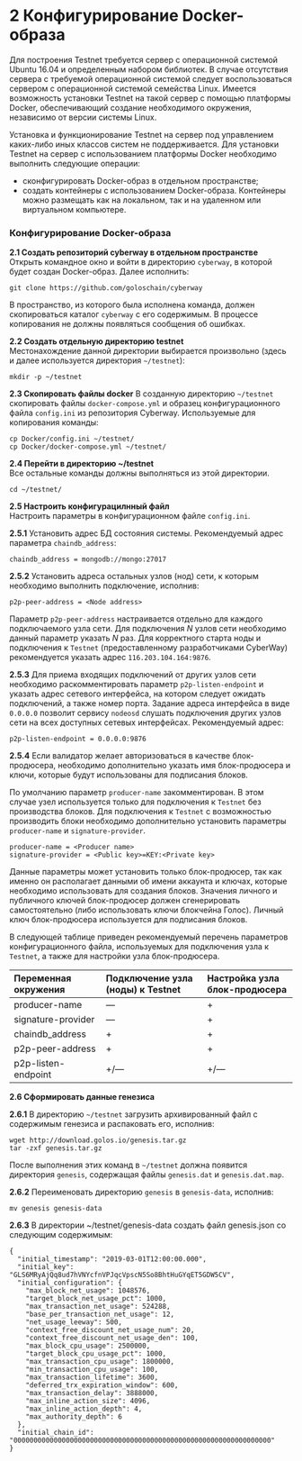 # 2 Конфигурирование Docker-образа
Для построения Testnet требуется сервер с операционной системой Ubuntu 16.04 и определенным набором библиотек. В случае отсутствия сервера с требуемой операционной системой следует воспользоваться сервером с операционной системой семейства Linux. Имеется возможность установки Testnet на такой сервер с помощью платформы Docker, обеспечивающий создание необходимого окружения, независимо от версии системы Linux.  

Установка и функционирование Testnet на сервер под управлением каких-либо иных классов систем не поддерживается.
Для установки Testnet  на сервер с использованием платформы Docker необходимо выполнить следующие операции:
  * сконфигурировать Docker-образ в отдельном пространстве;  
  * создать контейнеры с использованием Docker-образа. Контейнеры можно размещать как на локальном, так и на удаленном или виртуальном компьютере.
  
### Конфигурирование Docker-образа
**2.1 Создать репозиторий cyberway в отдельном пространстве**  
Открыть командное окно и войти в директорию `cyberway`, в которой будет создан Docker-образ. Далее исполнить:
```
git clone https://github.com/goloschain/cyberway
```
В пространство, из которого была исполнена команда, должен скопироваться каталог `cyberway` с его содержимым. В процессе копирования не должны появляться сообщения об ошибках.  

**2.2 Создать отдельную директорию testnet**  
Местонахождение данной директории выбирается произвольно (здесь и далее используется директория `~/testnet`):
```
mkdir -p ~/testnet
```
**2.3 Скопировать файлы docker** В созданную директорию `~/testnet` скопировать файлы `docker-compose.yml` и образец конфигурационного файла `config.ini` из репозитория Cyberway. Используемые для копирования команды:
```
cp Docker/config.ini ~/testnet/
cp Docker/docker-compose.yml ~/testnet/
```
**2.4 Перейти в директорию ~/testnet**  
Все остальные команды должны выполняться из этой директории.
```
cd ~/testnet/
```
**2.5 Настроить конфигурацилнный файл**  
Настроить параметры в конфигурационном файле `config.ini`.  

**2.5.1** Установить адрес БД состояния системы. Рекомендуемый адрес параметра `chaindb_address`:
```
chaindb_address = mongodb://mongo:27017
``` 
**2.5.2** Установить адреса остальных узлов (нод) сети, к которым необходимо выполнить подключение, исполнив:
```
p2p-peer-address = <Node address>
```
Параметр `p2p-peer-address` настраивается отдельно для каждого подключаемого узла сети. Для подключения *N* узлов сети необходимо данный параметр указать *N* раз. Для корректного старта ноды и подключения к `Testnet` (предоставленному разработчиками CyberWay) рекомендуется указать адрес `116.203.104.164:9876`.  

**2.5.3** Для приема входящих подключений от других узлов сети необходимо раскомментировать параметр `p2p-listen-endpoint` и указать адрес сетевого интерфейса, на котором следует ожидать подключений, а также номер порта. Задание адреса интерфейса в виде `0.0.0.0` позволит сервису `nodeosd` слушать подключения других узлов сети на всех доступных сетевых интерфейсах. Рекомендуемый адрес:
```
p2p-listen-endpoint = 0.0.0.0:9876
```
**2.5.4** Если валидатор желает авторизоваться в качестве блок-продюсера, необходимо дополнительно указать имя блок-продюсера и ключи, которые будут использованы для подписания блоков.  

По умолчанию параметр `producer-name` закомментирован. В этом случае узел используется только для подключения к `Testnet` без производства блоков. Для подключения к `Testnet` с возможностью производить блоки необходимо дополнительно установить параметры `producer-name` и `signature-provider`.
```
producer-name = <Producer name>
signature-provider = <Public key>=KEY:<Private key>
```
Данные параметры может установить только блок-продюсер, так как именно он располагает данными об имени аккаунта и ключах, которые необходимо использовать для создания блоков. Значения личного и публичного ключей блок-продюсер должен сгенерировать самостоятельно (либо использовать ключи блокчейна Голос). Личный ключ блок-продюсера используется для подписания блоков.  

В следующей таблице приведен рекомендуемый перечень параметров конфигурационного файла, используемых для подключения узла к `Testnet`, а также для настройки узла блок-продюсера.  

Переменная окружения | Подключение узла (ноды) к Testnet | Настройка узла блок-продюсера  
:-----------|:-------|:-------  
producer-name | — | +  
signature-provider | — | +  
chaindb_address | + | +  
p2p-peer-address | + | +  
p2p-listen-endpoint | +/— | +/—  

**2.6 Сформировать данные генезиса**   

**2.6.1** В директорию `~/testnet` загрузить архивированный файл с содержимым генезиса и распаковать его, исполнив:  
```
wget http://download.golos.io/genesis.tar.gz
tar -zxf genesis.tar.gz
```
После выполнения этих команд в `~/testnet` должна появится директория `genesis`, содержащая файлы `genesis.dat` и `genesis.dat.map`.

**2.6.2** Переименовать директорию `genesis` в `genesis-data`, исполнив:
```
mv genesis genesis-data
```

**2.6.3** В директории ~/testnet/genesis-data создать файл genesis.json со следующим содержимым:
```
{
  "initial_timestamp": "2019-03-01T12:00:00.000",
  "initial_key": "GLS6MRyAjQq8ud7hVNYcfnVPJqcVpscN5So8BhtHuGYqET5GDW5CV",
  "initial_configuration": {
    "max_block_net_usage": 1048576,
    "target_block_net_usage_pct": 1000,
    "max_transaction_net_usage": 524288,
    "base_per_transaction_net_usage": 12,
    "net_usage_leeway": 500,
    "context_free_discount_net_usage_num": 20,
    "context_free_discount_net_usage_den": 100,
    "max_block_cpu_usage": 2500000,
    "target_block_cpu_usage_pct": 1000,
    "max_transaction_cpu_usage": 1800000,
    "min_transaction_cpu_usage": 100,
    "max_transaction_lifetime": 3600,
    "deferred_trx_expiration_window": 600,
    "max_transaction_delay": 3888000,
    "max_inline_action_size": 4096,
    "max_inline_action_depth": 4,
    "max_authority_depth": 6
  },
  "initial_chain_id": "0000000000000000000000000000000000000000000000000000000000000000"
}
```
